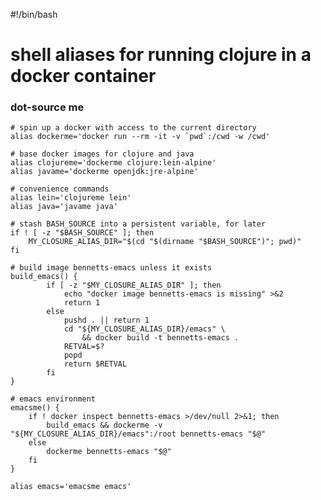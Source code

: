 #!/bin/bash

# shell aliases for running clojure in a docker container

### dot-source me

    # spin up a docker with access to the current directory
    alias dockerme='docker run --rm -it -v `pwd`:/cwd -w /cwd'
    
    # base docker images for clojure and java
    alias clojureme='dockerme clojure:lein-alpine'
    alias javame='dockerme openjdk:jre-alpine'

    # convenience commands
    alias lein='clojureme lein'
    alias java='javame java'
    
    # stash BASH_SOURCE into a persistent variable, for later
    if ! [ -z "$BASH_SOURCE" ]; then
        MY_CLOSURE_ALIAS_DIR="$(cd "$(dirname "$BASH_SOURCE")"; pwd)"
    fi

    # build image bennetts-emacs unless it exists
    build_emacs() {
            if [ -z "$MY_CLOSURE_ALIAS_DIR" ]; then
                echo "docker image bennetts-emacs is missing" >&2
                return 1
            else
                pushd . || return 1
                cd "${MY_CLOSURE_ALIAS_DIR}/emacs" \
                    && docker build -t bennetts-emacs .
                RETVAL=$?
                popd
                return $RETVAL
            fi
    }

    # emacs environment
    emacsme() {
        if ! docker inspect bennetts-emacs >/dev/null 2>&1; then
            build_emacs && dockerme -v "${MY_CLOSURE_ALIAS_DIR}/emacs":/root bennetts-emacs "$@"
        else
            dockerme bennetts-emacs "$@"
        fi
    }

    alias emacs='emacsme emacs'

